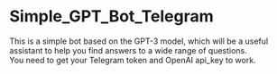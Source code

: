 # Simple_GPT_Bot_Telegram
This is a simple bot based on the GPT-3 model, which will be a useful assistant to help you find answers to a wide range of questions.\
You need to get your Telegram token and OpenAI api_key to work.
